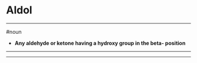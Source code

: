 # Aldol
---
#noun
- **Any aldehyde or ketone having a hydroxy group in the beta- position**
---
---
